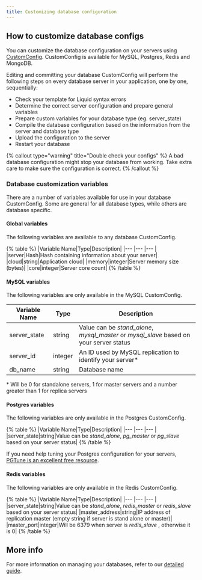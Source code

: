 ```yaml
---
title: Customizing database configuration
---
```


## How to customize database configs

You can customize the database configuration on your servers using [CustomConfig](/docs/custom-config/custom-config). CustomConfig is available for MySQL, Postgres, Redis and MongoDB.

Editing and committing your database CustomConfig will perform the following steps on every database server in your application, one by one, sequentially:

- Check your template for Liquid syntax errors
- Determine the correct server configuration and prepare general variables
- Prepare custom variables for your database type (eg. server_state)
- Compile the database configuration based on the information from the server and database type
- Upload the configuration to the server
- Restart your database

{% callout type="warning" title="Double check your configs" %}
A bad database configuration might stop your database from working. Take extra care to make sure the configuration is correct.
{% /callout %}

### Database customization variables

There are a number of variables available for use in your database CustomConfig. Some are general for all database types, while others are database specific.

#### Global variables

The following variables are available to any database CustomConfig.

{% table %}
|Variable Name|Type|Description|
|--- |--- |--- |
|server|Hash|Hash containing information about your server|
|cloud|string|Application cloud|
|memory|integer|Server memory size (bytes)|
|core|integer|Server core count|
{% /table %}

#### MySQL variables

The following variables are only available in the MySQL CustomConfig.

|Variable Name|Type|Description|
|--- |--- |--- |
|server_state|string|Value can be *stand_alone*, *mysql_master* or *mysql_slave* based on your server status|
|server_id|integer|An ID used by MySQL replication to identify your server*|
|db_name|string|Database name|

&#42; Will be 0 for standalone servers, 1 for master servers and a number greater than 1 for replica servers

#### Postgres variables

The following variables are only available in the Postgres CustomConfig.

{% table %}
|Variable Name|Type|Description|
|--- |--- |--- |
|server_state|string|Value can be *stand_alone*, *pg_master* or *pg_slave* based on your server status|
{% /table %}

If you need help tuning your Postgres configuration for your servers, [PGTune is an excellent free resource](https://pgtune.leopard.in.ua/). 

#### Redis variables

The following variables are only available in the Redis CustomConfig.

{% table %}
|Variable Name|Type|Description|
|--- |--- |--- |
|server_state|string|Value can be *stand_alone*, *redis_master* or *redis_slave* based on your server status|
|master_address|string|IP address of replication master (empty string if server is stand alone or master)|
|master_port|integer|Will be 6379 when server is *redis_slave* , otherwise it is 0|
{% /table %}

## More info

For more information on managing your databases, refer to our [detailed guide](/docs/databases/database-management).
